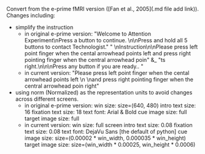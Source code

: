 Convert from the e-prime fMRI version ([Fan et al., 2005](.md file add link)).
Changes including:
  * simplify the instruction
    - in original e-prime version:
      "Welcome to Attention Experiment\nPress a button to continue. \n\nPress and hold all 5 buttons to contact Technologist."
      " \nInstruction\n\nPlease press left point finger when the cental arrowhead points left and press right pointing finger when the central arrowhead poin" &_ 
				"ts right.\n\n\nPress any button if you are ready.. "
    - in current version:
      "Please press left point finger when the cental arrowhead points left \n \nand press right pointing finger when the central arrowhead poin right"
  * using norm (Normalized) as the representation units to avoid changes across different screens.
    - in original e-prime version:
      win size: size=(640, 480)
      intro text size: 16
      fixation text size: 18
      text font: Arial & Bold
      cue image size: full
      target image size: full
    - in current version:
      win size: full screen
      intro text size: 0.08
      fixation text size: 0.08
      text font: DejaVu Sans [the default of python]
      cue image size: size=(0.00002 * win_width, 0.000035 * win_height)
      target image size: size=(win_width * 0.00025, win_height * 0.0006)
